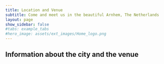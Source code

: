 ```yaml
---
title: Location and Venue
subtitle: Come and meet us in the beautiful Arnhem, The Netherlands
layout: page
show_sidebar: false
#tabs: example_tabs
#hero_image: assets/ext_images/Home_logo.png
---
```


## Information about the city and the venue